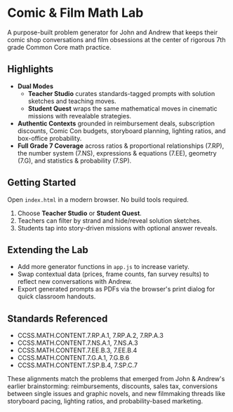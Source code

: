 # Comic & Film Math Lab

A purpose-built problem generator for John and Andrew that keeps their comic shop conversations and film obsessions at the center of rigorous 7th grade Common Core math practice.

## Highlights

- **Dual Modes**
  - **Teacher Studio** curates standards-tagged prompts with solution sketches and teaching moves.
  - **Student Quest** wraps the same mathematical moves in cinematic missions with revealable strategies.
- **Authentic Contexts** grounded in reimbursement deals, subscription discounts, Comic Con budgets, storyboard planning, lighting ratios, and box-office probability.
- **Full Grade 7 Coverage** across ratios & proportional relationships (7.RP), the number system (7.NS), expressions & equations (7.EE), geometry (7.G), and statistics & probability (7.SP).

## Getting Started

Open `index.html` in a modern browser. No build tools required.

1. Choose **Teacher Studio** or **Student Quest**.
2. Teachers can filter by strand and hide/reveal solution sketches.
3. Students tap into story-driven missions with optional answer reveals.

## Extending the Lab

- Add more generator functions in `app.js` to increase variety.
- Swap contextual data (prices, frame counts, fan survey results) to reflect new conversations with Andrew.
- Export generated prompts as PDFs via the browser's print dialog for quick classroom handouts.

## Standards Referenced

- CCSS.MATH.CONTENT.7.RP.A.1, 7.RP.A.2, 7.RP.A.3
- CCSS.MATH.CONTENT.7.NS.A.1, 7.NS.A.3
- CCSS.MATH.CONTENT.7.EE.B.3, 7.EE.B.4
- CCSS.MATH.CONTENT.7.G.A.1, 7.G.B.6
- CCSS.MATH.CONTENT.7.SP.B.4, 7.SP.C.7

These alignments match the problems that emerged from John & Andrew's earlier brainstorming: reimbursements, discounts, sales tax, conversions between single issues and graphic novels, and new filmmaking threads like storyboard pacing, lighting ratios, and probability-based marketing.
